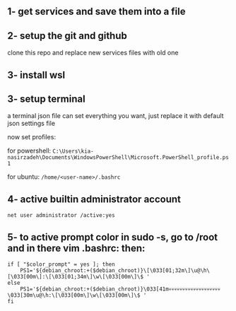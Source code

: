 ## 1- get services and save them into a file

## 2- setup the git and github

clone this repo and replace new services files with old one

## 3- install wsl

## 3- setup terminal

a terminal json file can set everything you want, just replace it with default json settings file

now set profiles:

for powershell: `C:\Users\kia-nasirzadeh\Documents\WindowsPowerShell\Microsoft.PowerShell_profile.ps1`

for ubuntu: `/home/<user-name>/.bashrc`

## 4- active builtin administrator account

`net user administrator /active:yes`

## 5- to active prompt color in sudo -s, go to /root and in there vim .bashrc: then:
```
if [ "$color_prompt" = yes ]; then
    PS1='${debian_chroot:+($debian_chroot)}\[\033[01;32m\]\u@\h\[\033[00m\]:\[\033[01;34m\]\w\[\033[00m\]\$ '
else
    PS1='${debian_chroot:+($debian_chroot)}\033[41m💀💀💀💀💀💀💀💀💀💀💀💀💀💀💀💀💀💀💀\033[30m\u@\h:\[\033[00m\]\w\[\033[00m\]\$ '
fi
```
